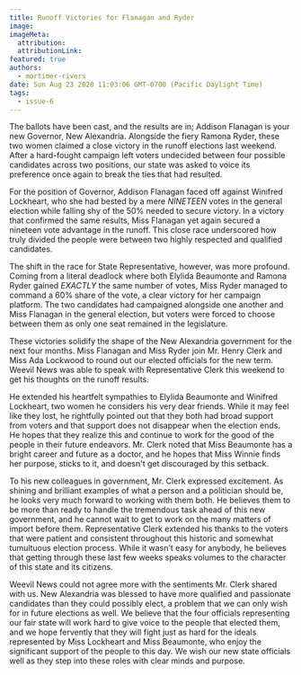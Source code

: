 ```yaml
---
title: Runoff Victories for Flanagan and Ryder
image:
imageMeta:
  attribution:
  attributionLink:
featured: true
authors: 
  - mortimer-rivers
date: Sun Aug 23 2020 11:03:06 GMT-0700 (Pacific Daylight Time)
tags:
  - issue-6
---
```


The ballots have been cast, and the results are in; Addison Flanagan is your new Governor, New 
Alexandria. Alongside the fiery Ramona Ryder, these two women claimed a close victory in the runoff 
elections last weekend. After a hard-fought campaign left voters undecided between four possible 
candidates across two positions, our state was asked to voice its preference once again to break the 
ties that had resulted.

For the position of Governor, Addison Flanagan faced off against Winifred Lockheart, who she had 
bested by a mere *NINETEEN* votes in the general election while falling shy of the 50% needed to 
secure victory. In a victory that confirmed the same results, Miss Flanagan yet again secured a 
nineteen vote advantage in the runoff. This close race underscored how truly divided the people were 
between two highly respected and qualified candidates.

The shift in the race for State Representative, however, was more profound. Coming from a literal 
deadlock where both Elylida Beaumonte and Ramona Ryder gained *EXACTLY* the same number of votes, 
Miss Ryder managed to command a 60% share of the vote, a clear victory for her campaign platform. 
The two candidates had campaigned alongside one another and Miss Flanagan in the general election, 
but voters were forced to choose between them as only one seat remained in the legislature.

These victories solidify the shape of the New Alexandria government for the next four months. Miss 
Flanagan and Miss Ryder join Mr. Henry Clerk and Miss Ada Lockwood to round out our elected officials 
for the new term. Weevil News was able to speak with Representative Clerk this weekend to get his 
thoughts on the runoff results.

He extended his heartfelt sympathies to Elylida Beaumonte and Winifred Lockheart, two women he 
considers his very dear friends. While it may feel like they lost, he rightfully pointed out that 
they both had broad support from voters and that support does not disappear when the election ends. 
He hopes that they realize this and continue to work for the good of the people in their future 
endeavors. Mr. Clerk noted that Miss Beaumonte has a bright career and future as a doctor, and he 
hopes that Miss Winnie finds her purpose, sticks to it, and doesn't get discouraged by this setback.

To his new colleagues in government, Mr. Clerk expressed excitement. As shining and brilliant 
examples of what a person and a politician should be, he looks very much forward to working with them 
both. He believes them to be more than ready to handle the tremendous task ahead of this new 
government, and he cannot wait to get to work on the many matters of import before them. 
Representative Clerk extended his thanks to the voters that were patient and consistent throughout 
this historic and somewhat tumultuous election process. While it wasn't easy for anybody, he believes 
that getting through these last few weeks speaks volumes to the character of this state and its 
citizens.

Weevil News could not agree more with the sentiments Mr. Clerk shared with us. New Alexandria was 
blessed to have more qualified and passionate candidates than they could possibly elect, a problem 
that we can only wish for in future elections as well. We believe that the four officials 
representing our fair state will work hard to give voice to the people that elected them, and we 
hope fervently that they will fight just as hard for the ideals represented by Miss Lockheart and 
Miss Beaumonte, who enjoy the significant support of the people to this day. We wish our new state 
officials well as they step into these roles with clear minds and purpose.   
